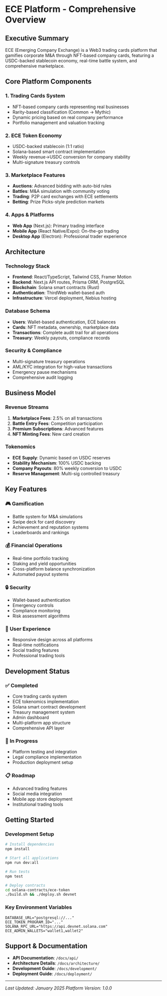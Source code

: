 # ECE Platform - Comprehensive Overview

## Executive Summary

ECE (Emerging Company Exchange) is a Web3 trading cards platform that gamifies corporate M&A through NFT-based company cards, featuring a USDC-backed stablecoin economy, real-time battle system, and comprehensive marketplace.

## Core Platform Components

### 1. **Trading Cards System**
- NFT-based company cards representing real businesses
- Rarity-based classification (Common → Mythic)
- Dynamic pricing based on real company performance
- Portfolio management and valuation tracking

### 2. **ECE Token Economy**
- USDC-backed stablecoin (1:1 ratio)
- Solana-based smart contract implementation
- Weekly revenue→USDC conversion for company stability
- Multi-signature treasury controls

### 3. **Marketplace Features**
- **Auctions**: Advanced bidding with auto-bid rules
- **Battles**: M&A simulation with community voting
- **Trading**: P2P card exchanges with ECE settlements
- **Betting**: Prize Picks-style prediction markets

### 4. **Apps & Platforms**
- **Web App** (Next.js): Primary trading interface
- **Mobile App** (React Native/Expo): On-the-go trading
- **Desktop App** (Electron): Professional trader experience

## Architecture

### Technology Stack
- **Frontend**: React/TypeScript, Tailwind CSS, Framer Motion
- **Backend**: Next.js API routes, Prisma ORM, PostgreSQL
- **Blockchain**: Solana smart contracts (Rust)
- **Authentication**: ThirdWeb wallet-based auth
- **Infrastructure**: Vercel deployment, Nebius hosting

### Database Schema
- **Users**: Wallet-based authentication, ECE balances
- **Cards**: NFT metadata, ownership, marketplace data
- **Transactions**: Complete audit trail for all operations
- **Treasury**: Weekly payouts, compliance records

### Security & Compliance
- Multi-signature treasury operations
- AML/KYC integration for high-value transactions
- Emergency pause mechanisms
- Comprehensive audit logging

## Business Model

### Revenue Streams
1. **Marketplace Fees**: 2.5% on all transactions
2. **Battle Entry Fees**: Competition participation
3. **Premium Subscriptions**: Advanced features
4. **NFT Minting Fees**: New card creation

### Tokenomics
- **ECE Supply**: Dynamic based on USDC reserves
- **Stability Mechanism**: 100% USDC backing
- **Company Payouts**: 80% weekly conversion to USDC
- **Reserve Management**: Multi-sig controlled treasury

## Key Features

### 🎮 **Gamification**
- Battle system for M&A simulations
- Swipe deck for card discovery
- Achievement and reputation systems
- Leaderboards and rankings

### 💰 **Financial Operations**
- Real-time portfolio tracking
- Staking and yield opportunities
- Cross-platform balance synchronization
- Automated payout systems

### 🔒 **Security**
- Wallet-based authentication
- Emergency controls
- Compliance monitoring
- Risk assessment algorithms

### 📱 **User Experience**
- Responsive design across all platforms
- Real-time notifications
- Social trading features
- Professional trading tools

## Development Status

### ✅ **Completed**
- Core trading cards system
- ECE tokenomics implementation
- Solana smart contract development
- Treasury management system
- Admin dashboard
- Multi-platform app structure
- Comprehensive API layer

### 🚧 **In Progress**
- Platform testing and integration
- Legal compliance implementation
- Production deployment setup

### 📋 **Roadmap**
- Advanced trading features
- Social media integration
- Mobile app store deployment
- Institutional trading tools

## Getting Started

### Development Setup
```bash
# Install dependencies
npm install

# Start all applications
npm run dev:all

# Run tests
npm test

# Deploy contracts
cd solana-contracts/ece-token
./build.sh && ./deploy.sh devnet
```

### Key Environment Variables
```env
DATABASE_URL="postgresql://..."
ECE_TOKEN_PROGRAM_ID="..."
SOLANA_RPC_URL="https://api.devnet.solana.com"
ECE_ADMIN_WALLETS="wallet1,wallet2"
```

## Support & Documentation

- **API Documentation**: `/docs/api/`
- **Architecture Details**: `/docs/architecture/`
- **Development Guide**: `/docs/development/`
- **Deployment Guide**: `/docs/deployment/`

---

*Last Updated: January 2025*
*Platform Version: 1.0.0*
